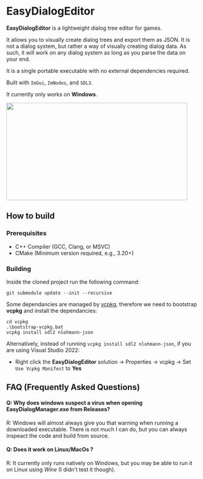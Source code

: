 # EasyDialogEditor

**EasyDialogEditor** is a lightweight dialog tree editor for games. 

It allows you to visually create dialog trees and export them as JSON.
It is not a dialog system, but rather a way of visually creating dialog data. As such, it will work on any dialog system as long as you parse the data on your end.

It is a single portable executable with no external dependencies required. 

Built with `ImGui`, `ImNodes`, and `SDL3`.

It currently only works on **Windows**.

<img src="https://github.com/user-attachments/assets/b8f0e885-0daa-4acf-a63a-2e986947150d" width="477" height="257"/>

## How to build

### Prerequisites
- C++ Compiler (GCC, Clang, or MSVC)
- CMake (Minimum version required, e.g., 3.20+)

### Building
Inside the cloned project run the following command:

```
git submodule update --init --recursive
```

Some dependancies are managed by [vcpkg](https://github.com/microsoft/vcpkg), therefore we need to bootstrap **vcpkg** and install the dependancies:
```
cd vcpkg
.\bootstrap-vcpkg.bat
vcpkg install sdl2 nlohmann-json
```
Alternatively, instead of running `vcpkg install sdl2 nlohmann-json`, if you are using Visual Studio 2022:
- Right click the **EasyDialogEditor** solution → Properties → vcpkg → Set `Use Vcpkg Manifest` to **Yes**

## FAQ (Frequently Asked Questions)

#### Q: Why does windows suspect a virus when opening EasyDialogManager.exe from Releases?
R: Windows will almost always give you that warning when running a downloaded executable. There is not much I can do, but you can always inspeact the code and build from source.

#### Q: Does it work on Linux/MacOs ?
R: It currently only runs natively on Windows, but you may be able to run it on Linux using *Wine* (I didn't test it though).
